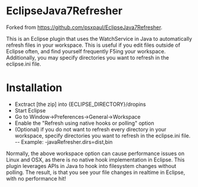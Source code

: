 EclipseJava7Refresher
================

Forked from https://github.com/psxpaul/EclipseJava7Refresher.

This is an Eclipse plugin that uses the WatchService in Java to automatically refresh files in your workspace. This is useful if you edit files outside of Eclipse often, and find yourself frequently F5ing your workspace.  Additionally, you may specify directories you want to refresh in the eclipse.ini file.


Installation
================
- Exctract [the zip] into {ECLIPSE_DIRECTORY}/dropins
- Start Eclipse
- Go to Window->Preferences->General->Workspace
- Enable the "Refresh using native hooks or polling" option
- (Optional) if you do not want to refresh every directory in your workspace, specify directories you want to refresh in the eclipse.ini file.
-- Example: -javaRefresher.dirs=dist,bin


Normally, the above workspace option can cause performance issues on Linux and OSX, as there is no native hook implementation in Eclipse. This plugin leverages APIs in Java to hook into filesystem changes without polling. The result, is that you see your file changes in realtime in Eclipse, with no performance hit!
